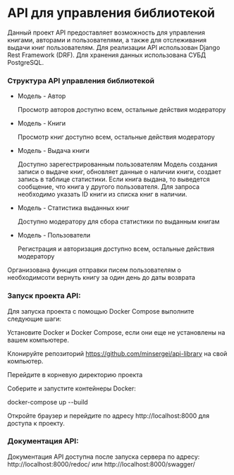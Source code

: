 # API для управления библиотекой

Данный проект API предоставляет возможность для управления книгами, 
авторами и пользователями, а также для отслеживания выдачи книг 
пользователям. Для реализации API использован Django Rest Framework (DRF).
Для хранения данных использована СУБД PostgreSQL.

### Структура API управления библиотекой

* Модель - Автор


    Просмотр авторов доступно всем, остальные действия модератору
* Модель - Книги


    Просмотр книг доступно всем, остальные действия модератору
* Модель - Выдача книги

    
    Доступно зарегестрированным пользователям
    Модель создания записи о выдаче книг, обновляет данные о наличии книги, создает запись в таблице статистики.
    Если книга выдана, то выведется сообщение, что книга у другого пользователя.
    Для запроса необходимо указать ID книги из списка книг в наличии.
* Модель - Статистика выданных книг


    Доступно модератору для сбора статистики по выданным книгам
* Модель - Пользователи


    Регистрация и авторизация доступно всем, остальные действия модератору

Организована функция отправки писем пользователям о необходимсоти вернуть книгу за один день до даты возврата
### Запуск проекта API:

Для запуска проекта с помощью Docker Compose выполните следующие шаги:

Установите Docker и Docker Compose, если они еще не установлены на вашем компьютере.

Клонируйте репозиторий https://github.com/minsergei/api-library на свой компьютер.

Перейдите в корневую директорию проекта

Соберите и запустите контейнеры Docker:

docker-compose up --build

Откройте браузер и перейдите по адресу http://localhost:8000 для доступа к проекту.


### Документация API:

Документация API доступна после запуска сервера по адресу: http://localhost:8000/redoc/ или http://localhost:8000/swagger/
